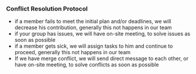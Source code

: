 ### Conflict Resolution Protocol

- if a member fails to meet the initial plan and/or deadlines, we will decrease his contribution, generally this not happens in our team
- if your group has issues, we will have on-site meeting, to solve issues as soon as possible
- if a member gets sick, we will assign tasks to him and continue to proceed, generally this not happens in our team
- If we have merge conflict, we will send direct message to each other, or have on-site meeting, to solve conflicts as soon as possible